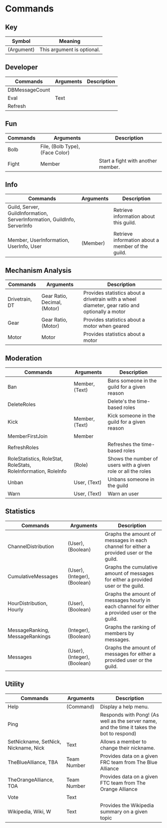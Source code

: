 # Commands

## Key
| Symbol     | Meaning                    |
| ---------- | -------------------------- |
| (Argument) | This argument is optional. |

## Developer
| Commands       | Arguments | Description      |
| -------------- | --------- | ---------------- |
| DBMessageCount | <none>    | <No Description> |
| Eval           | Text      | <No Description> |
| Refresh        | <none>    | <No Description> |

## Fun
| Commands | Arguments                       | Description                        |
| -------- | ------------------------------- | ---------------------------------- |
| Bolb     | File, (Bolb Type), (Face Color) | <No Description>                   |
| Fight    | Member                          | Start a fight with another member. |

## Info
| Commands                                                                  | Arguments | Description                                       |
| ------------------------------------------------------------------------- | --------- | ------------------------------------------------- |
| Guild, Server, GuildInformation, ServerInformation, GuildInfo, ServerInfo | <none>    | Retrieve information about this guild.            |
| Member, UserInformation, UserInfo, User                                   | (Member)  | Retrieve information about a member of the guild. |

## Mechanism Analysis
| Commands       | Arguments                    | Description                                                                                     |
| -------------- | ---------------------------- | ----------------------------------------------------------------------------------------------- |
| Drivetrain, DT | Gear Ratio, Decimal, (Motor) | Provides statistics about a drivetrain with a wheel diameter, gear ratio and optionally a motor |
| Gear           | Gear Ratio, (Motor)          | Provides statistics about a motor when geared                                                   |
| Motor          | Motor                        | Provides statistics about a motor                                                               |

## Moderation
| Commands                                                       | Arguments      | Description                                                  |
| -------------------------------------------------------------- | -------------- | ------------------------------------------------------------ |
| Ban                                                            | Member, (Text) | Bans someone in the guild for a given reason                 |
| DeleteRoles                                                    | <none>         | Delete's the time-based roles                                |
| Kick                                                           | Member, (Text) | Kick someone in the guild for a given reason                 |
| MemberFirstJoin                                                | Member         | <No Description>                                             |
| RefreshRoles                                                   | <none>         | Refreshes the time-based roles                               |
| RoleStatistics, RoleStat, RoleStats, RoleInformation, RoleInfo | (Role)         | Shows the number of users with a given role or all the roles |
| Unban                                                          | User, (Text)   | Unbans someone in the guild                                  |
| Warn                                                           | User, (Text)   | Warn an user                                                 |

## Statistics
| Commands                        | Arguments                    | Description                                                                                   |
| ------------------------------- | ---------------------------- | --------------------------------------------------------------------------------------------- |
| ChannelDistribution             | (User), (Boolean)            | Graphs the amount of messages in each channel for either a provided user or the guild.        |
| CumulativeMessages              | (User), (Integer), (Boolean) | Graphs the cumulative amount of messages for either a provided user or the guild.             |
| HourDistribution, Hourly        | (User), (Boolean)            | Graphs the amount of messages hourly in each channel for either a provided user or the guild. |
| MessageRanking, MessageRankings | (Integer), (Boolean)         | Graphs the ranking of members by messages.                                                    |
| Messages                        | (User), (Integer), (Boolean) | Graphs the amount of messages for either a provided user or the guild.                        |

## Utility
| Commands                             | Arguments   | Description                                                                                |
| ------------------------------------ | ----------- | ------------------------------------------------------------------------------------------ |
| Help                                 | (Command)   | Display a help menu.                                                                       |
| Ping                                 | <none>      | Responds with Pong! (As well as the server name, and the time it takes the bot to respond) |
| SetNickname, SetNick, Nickname, Nick | Text        | Allows a member to change their nickname.                                                  |
| TheBlueAlliance, TBA                 | Team Number | Provides data on a given FRC team from The Blue Alliance                                   |
| TheOrangeAlliance, TOA               | Team Number | Provides data on a given FTC team from The Orange Alliance                                 |
| Vote                                 | Text        | <No Description>                                                                           |
| Wikipedia, Wiki, W                   | Text        | Provides the Wikipedia summary on a given topic                                            |

